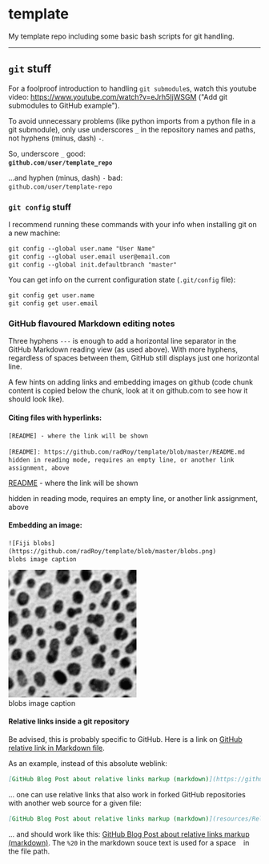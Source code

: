 # template
My template repo including some basic bash scripts for git handling.

--- --- --- --- --- --- --- --- --- ---
## `git` stuff

For a foolproof introduction to handling `git submodule`s, watch this youtube video: <https://www.youtube.com/watch?v=eJrh5IjWSGM> ("Add git submodules to GitHub example").

To avoid unnecessary problems (like python imports from a python file in a git submodule), only use underscores `_` in the repository names and paths, not hyphens (minus, dash) `-`.

So, underscore `_` good:  
**```github.com/user/template_repo```**

...and hyphen (minus, dash) `-` bad:  
```github.com/user/template-repo```

### `git config` stuff

I recommend running these commands with your info when installing git on a new machine:
```
git config --global user.name "User Name"
git config --global user.email user@email.com
git config --global init.defaultbranch "master"
```

You can get info on the current configuration state (`.git/config` file):
```
git config get user.name
git config get user.email
```

### GitHub flavoured Markdown editing notes

Three hyphens `---` is enough to add a horizontal line separator in the GitHub Markdown reading view (as used above). With more hyphens, regardless of spaces between them, GitHub still displays just one horizontal line.

A few hints on adding links and embedding images on github (code chunk content is copied below the chunk, look at it on github.com to see how it should look like).

#### Citing files with hyperlinks:
```
[README] - where the link will be shown

[README]: https://github.com/radRoy/template/blob/master/README.md
hidden in reading mode, requires an empty line, or another link assignment, above
```
[README] - where the link will be shown

[README]: https://github.com/radRoy/template/blob/master/README.md
hidden in reading mode, requires an empty line, or another link assignment, above

#### Embedding an image:
```
![Fiji blobs](https://github.com/radRoy/template/blob/master/blobs.png)  
blobs image caption
```
![Fiji blobs](https://github.com/radRoy/template/blob/master/blobs.png)  
blobs image caption

#### Relative links inside a git repository

Be advised, this is probably specific to GitHub. Here is a link on [GitHub relative link in Markdown file](https://stackoverflow.com/a/7658676).

As an example, instead of this absolute weblink:
```markdown
[GitHub Blog Post about relative links markup (markdown)](https://github.com/radRoy/template/blob/master/resources/Relative_links_in_markup_files%20-%20The_GitHub_Blog.pdf)
```

... one can use relative links that also work in forked GitHub repositories with another web source for a given file:
```markdown
[GitHub Blog Post about relative links markup (markdown)](resources/Relative_links_in_markup_files%20-%20The_GitHub_Blog.pdf)
```
... and should work like this: [GitHub Blog Post about relative links markup (markdown)](resources/Relative_links_in_markup_files%20-%20The_GitHub_Blog.pdf). The `%20` in the markdown souce text is used for a space ` ` in the file path.
